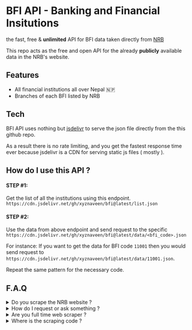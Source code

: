 # BFI API - Banking and Financial Insitutions
the fast, free & **unlimited** API for BFI data taken directly from 
[NRB](https://nrb.org.np/)

This repo acts as the free and open API for the already **publicly** 
available data in the NRB's website.

## Features

- All financial institutions all over Nepal 🇳🇵
- Branches of each BFI listed by NRB

## Tech

BFI API uses nothing but [jsdelivr](https://www.jsdelivr.com/) to serve 
the json file directly from the this github repo.

As a result there is no rate limiting, and you get the fastest response 
time ever because jsdelivr is a CDN for serving static js files ( mostly 
).

## How do I use this API ?

#### STEP #1:
Get the list of all the institutions using this endpoint.
`https://cdn.jsdelivr.net/gh/xyznaveen/bfi@latest/list.json`


#### STEP #2:
Use the data from above endpoint and send request to the specific 
`https://cdn.jsdelivr.net/gh/xyznaveen/bfi@latest/data/<bfi_code>.json`

For instance: If you want to get the data for BFI code `11001` then you 
would send request to 
`https://cdn.jsdelivr.net/gh/xyznaveen/bfi@latest/data/11001.json`.

Repeat the same pattern for the necessary code.

## F.A.Q

<details>
<summary>Do you scrape the NRB website ?</summary>
Yes, but this is not done frequently. I plan to do this every 1 month or 
so. Because this data doesn't get updated that often.
</details>

<details>
<summary>How do I request or ask something ?</summary>
Simply create issue with (appropriate label?) right here in GitHub.
</details>

<details>
<summary>Are you full time web scraper ?</summary>
NOPE, I'm an Android SE!
</details>

<details>
<summary>Where is the scraping code ?</summary>
Unfortunately I cannot make that public right now. Will I ever? That is 
the question.
</details>
